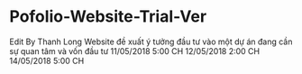 # Pofolio-Website-Trial-Ver
Edit By Thanh Long
Website đề xuất ý tưởng đầu tư vào một dự án đang cần sự quan tâm và vốn đầu tư 
11/05/2018 5:00 CH 
12/05/2018 2:00 CH 
14/05/2018 5:00 CH

